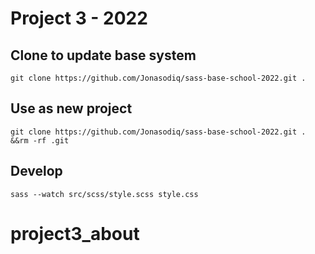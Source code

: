# Project 3 - 2022

## Clone to update base system
`git clone https://github.com/Jonasodiq/sass-base-school-2022.git .`
## Use as new project
`git clone https://github.com/Jonasodiq/sass-base-school-2022.git . &&rm -rf .git`

## Develop
`sass --watch src/scss/style.scss style.css`
# project3_about
